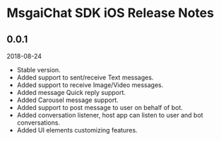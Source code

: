 # MsgaiChat SDK iOS Release Notes

## 0.0.1
2018-08-24

* Stable version.
* Added support to sent/receive Text messages.
* Added support to receive Image/Video messages.
* Added message Quick reply support.
* Added Carousel message support.
* Added support to post message to user on behalf of bot.
* Added conversation listener, host app can listen to user and bot conversations.
* Added UI elements customizing features.
